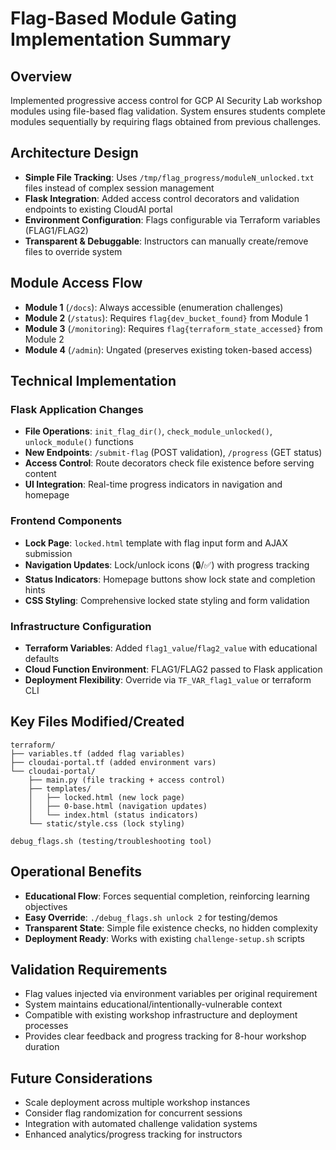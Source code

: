 # Flag-Based Module Gating Implementation Summary

## Overview
Implemented progressive access control for GCP AI Security Lab workshop modules using file-based flag validation. System ensures students complete modules sequentially by requiring flags obtained from previous challenges.

## Architecture Design
- **Simple File Tracking**: Uses `/tmp/flag_progress/moduleN_unlocked.txt` files instead of complex session management
- **Flask Integration**: Added access control decorators and validation endpoints to existing CloudAI portal
- **Environment Configuration**: Flags configurable via Terraform variables (FLAG1/FLAG2)
- **Transparent & Debuggable**: Instructors can manually create/remove files to override system

## Module Access Flow
- **Module 1** (`/docs`): Always accessible (enumeration challenges)
- **Module 2** (`/status`): Requires `flag{dev_bucket_found}` from Module 1
- **Module 3** (`/monitoring`): Requires `flag{terraform_state_accessed}` from Module 2  
- **Module 4** (`/admin`): Ungated (preserves existing token-based access)

## Technical Implementation

### Flask Application Changes
- **File Operations**: `init_flag_dir()`, `check_module_unlocked()`, `unlock_module()` functions
- **New Endpoints**: `/submit-flag` (POST validation), `/progress` (GET status)
- **Access Control**: Route decorators check file existence before serving content
- **UI Integration**: Real-time progress indicators in navigation and homepage

### Frontend Components
- **Lock Page**: `locked.html` template with flag input form and AJAX submission
- **Navigation Updates**: Lock/unlock icons (🔒/✅) with progress tracking
- **Status Indicators**: Homepage buttons show lock state and completion hints
- **CSS Styling**: Comprehensive locked state styling and form validation

### Infrastructure Configuration
- **Terraform Variables**: Added `flag1_value`/`flag2_value` with educational defaults
- **Cloud Function Environment**: FLAG1/FLAG2 passed to Flask application
- **Deployment Flexibility**: Override via `TF_VAR_flag1_value` or terraform CLI

## Key Files Modified/Created
```
terraform/
├── variables.tf (added flag variables)
├── cloudai-portal.tf (added environment vars)
└── cloudai-portal/
    ├── main.py (file tracking + access control)
    ├── templates/
    │   ├── locked.html (new lock page)
    │   ├── 0-base.html (navigation updates)
    │   └── index.html (status indicators)
    └── static/style.css (lock styling)

debug_flags.sh (testing/troubleshooting tool)
```

## Operational Benefits
- **Educational Flow**: Forces sequential completion, reinforcing learning objectives
- **Easy Override**: `./debug_flags.sh unlock 2` for testing/demos
- **Transparent State**: Simple file existence checks, no hidden complexity
- **Deployment Ready**: Works with existing `challenge-setup.sh` scripts

## Validation Requirements
- Flag values injected via environment variables per original requirement
- System maintains educational/intentionally-vulnerable context
- Compatible with existing workshop infrastructure and deployment processes
- Provides clear feedback and progress tracking for 8-hour workshop duration

## Future Considerations
- Scale deployment across multiple workshop instances
- Consider flag randomization for concurrent sessions  
- Integration with automated challenge validation systems
- Enhanced analytics/progress tracking for instructors
